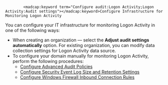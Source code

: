 # 
            <madcap:keyword term="Configure audit:Logon Activity;Logon Activity:Audit settings"></madcap:keyword>Configure Infrastructure for Monitoring Logon Activity

You can configure your IT infrastructure for monitoring Logon Activity in one of the following ways:

- When creating an organization — select the **Adjust audit settings automatically** option. For existing organization, you can modify data collection settings for Logon Activity data source.
- To configure your domain manually for monitoring Logon Activity, perform the following procedures:
    - [Configure Advanced Audit Policies](BasicAuditPolicies.md) 
    - [Configure Security Event Log Size and Retention Settings](SecurityLogSize.md) 
    - [Configure Windows Firewall Inbound Connection Rules](FirewallRules.md) 
